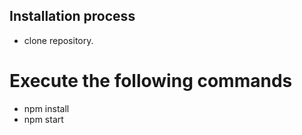 ## Installation process

- clone repository.

# Execute the following commands

- npm install
- npm start


